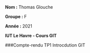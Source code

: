 **Nom :** Thomas Glouche

**Groupe :** F

**Année :** 2021

**IUT Le Havre - Cours GIT**

###Compte-rendu TP1 Introcdution GIT
